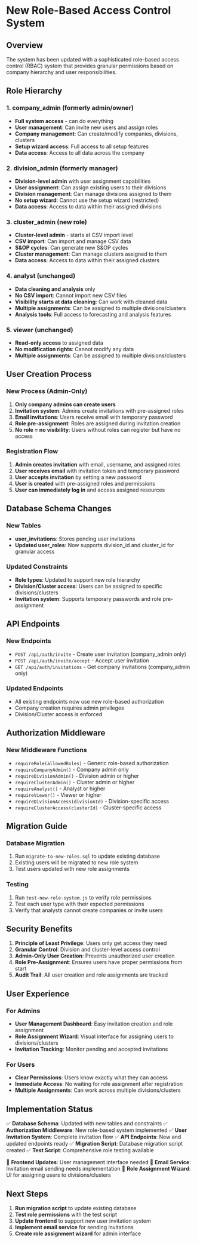 # New Role-Based Access Control System

## Overview

The system has been updated with a sophisticated role-based access control (RBAC) system that provides granular permissions based on company hierarchy and user responsibilities.

## Role Hierarchy

### 1. **company_admin** (formerly admin/owner)
- **Full system access** - can do everything
- **User management**: Can invite new users and assign roles
- **Company management**: Can create/modify companies, divisions, clusters
- **Setup wizard access**: Full access to all setup features
- **Data access**: Access to all data across the company

### 2. **division_admin** (formerly manager)
- **Division-level admin** with user assignment capabilities
- **User assignment**: Can assign existing users to their divisions
- **Division management**: Can manage divisions assigned to them
- **No setup wizard**: Cannot use the setup wizard (restricted)
- **Data access**: Access to data within their assigned divisions

### 3. **cluster_admin** (new role)
- **Cluster-level admin** - starts at CSV import level
- **CSV import**: Can import and manage CSV data
- **S&OP cycles**: Can generate new S&OP cycles
- **Cluster management**: Can manage clusters assigned to them
- **Data access**: Access to data within their assigned clusters

### 4. **analyst** (unchanged)
- **Data cleaning and analysis** only
- **No CSV import**: Cannot import new CSV files
- **Visibility starts at data cleaning**: Can work with cleaned data
- **Multiple assignments**: Can be assigned to multiple divisions/clusters
- **Analysis tools**: Full access to forecasting and analysis features

### 5. **viewer** (unchanged)
- **Read-only access** to assigned data
- **No modification rights**: Cannot modify any data
- **Multiple assignments**: Can be assigned to multiple divisions/clusters

## User Creation Process

### New Process (Admin-Only)
1. **Only company admins can create users**
2. **Invitation system**: Admins create invitations with pre-assigned roles
3. **Email invitations**: Users receive email with temporary password
4. **Role pre-assignment**: Roles are assigned during invitation creation
5. **No role = no visibility**: Users without roles can register but have no access

### Registration Flow
1. **Admin creates invitation** with email, username, and assigned roles
2. **User receives email** with invitation token and temporary password
3. **User accepts invitation** by setting a new password
4. **User is created** with pre-assigned roles and permissions
5. **User can immediately log in** and access assigned resources

## Database Schema Changes

### New Tables
- **user_invitations**: Stores pending user invitations
- **Updated user_roles**: Now supports division_id and cluster_id for granular access

### Updated Constraints
- **Role types**: Updated to support new role hierarchy
- **Division/Cluster access**: Users can be assigned to specific divisions/clusters
- **Invitation system**: Supports temporary passwords and role pre-assignment

## API Endpoints

### New Endpoints
- `POST /api/auth/invite` - Create user invitation (company_admin only)
- `POST /api/auth/invite/accept` - Accept user invitation
- `GET /api/auth/invitations` - Get company invitations (company_admin only)

### Updated Endpoints
- All existing endpoints now use new role-based authorization
- Company creation requires admin privileges
- Division/Cluster access is enforced

## Authorization Middleware

### New Middleware Functions
- `requireRole(allowedRoles)` - Generic role-based authorization
- `requireCompanyAdmin()` - Company admin only
- `requireDivisionAdmin()` - Division admin or higher
- `requireClusterAdmin()` - Cluster admin or higher
- `requireAnalyst()` - Analyst or higher
- `requireViewer()` - Viewer or higher
- `requireDivisionAccess(divisionId)` - Division-specific access
- `requireClusterAccess(clusterId)` - Cluster-specific access

## Migration Guide

### Database Migration
1. Run `migrate-to-new-roles.sql` to update existing database
2. Existing users will be migrated to new role system
3. Test users updated with new role assignments

### Testing
1. Run `test-new-role-system.js` to verify role permissions
2. Test each user type with their expected permissions
3. Verify that analysts cannot create companies or invite users

## Security Benefits

1. **Principle of Least Privilege**: Users only get access they need
2. **Granular Control**: Division and cluster-level access control
3. **Admin-Only User Creation**: Prevents unauthorized user creation
4. **Role Pre-Assignment**: Ensures users have proper permissions from start
5. **Audit Trail**: All user creation and role assignments are tracked

## User Experience

### For Admins
- **User Management Dashboard**: Easy invitation creation and role assignment
- **Role Assignment Wizard**: Visual interface for assigning users to divisions/clusters
- **Invitation Tracking**: Monitor pending and accepted invitations

### For Users
- **Clear Permissions**: Users know exactly what they can access
- **Immediate Access**: No waiting for role assignment after registration
- **Multiple Assignments**: Can work across multiple divisions/clusters

## Implementation Status

✅ **Database Schema**: Updated with new tables and constraints
✅ **Authorization Middleware**: New role-based system implemented
✅ **User Invitation System**: Complete invitation flow
✅ **API Endpoints**: New and updated endpoints ready
✅ **Migration Script**: Database migration script created
✅ **Test Script**: Comprehensive role testing available

🔄 **Frontend Updates**: User management interface needed
🔄 **Email Service**: Invitation email sending needs implementation
🔄 **Role Assignment Wizard**: UI for assigning users to divisions/clusters

## Next Steps

1. **Run migration script** to update existing database
2. **Test role permissions** with the test script
3. **Update frontend** to support new user invitation system
4. **Implement email service** for sending invitations
5. **Create role assignment wizard** for admin interface 